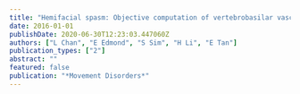 ```yaml
---
title: "Hemifacial spasm: Objective computation of vertebrobasilar vascular sinuosity: 1171"
date: 2016-01-01
publishDate: 2020-06-30T12:23:03.447060Z
authors: ["L Chan", "E Edmond", "S Sim", "H Li", "E Tan"]
publication_types: ["2"]
abstract: ""
featured: false
publication: "*Movement Disorders*"
---
```


